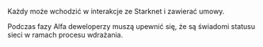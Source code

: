 Każdy może wchodzić w interakcje ze Starknet i zawierać umowy.

Podczas fazy Alfa deweloperzy muszą upewnić się, że są świadomi statusu sieci w ramach procesu wdrażania.